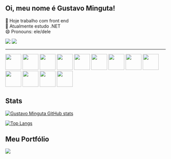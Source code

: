 ## Oi, meu nome é Gustavo Minguta! 

🔭 Hoje trabalho com front end <br>
🌱 Atualmente estudo .NET <br>
😄 Pronouns: ele/dele <br>

<a href="https://www.instagram.com/gustavominguta/" target="_blank"><img src="https://img.shields.io/badge/-Instagram-%23E4405F?style=for-the-badge&logo=instagram&logoColor=white" target="_blank"></a>
 <a href="https://www.linkedin.com/in/gustavominguta/" target="_blank"><img src="https://img.shields.io/badge/-LinkedIn-%230077B5?style=for-the-badge&logo=linkedin&logoColor=white" target="_blank"></a>
<hr>
<section>
<img width=50px src="https://cdn.jsdelivr.net/gh/devicons/devicon/icons/html5/html5-original.svg" />
<img width=50px src="https://cdn.jsdelivr.net/gh/devicons/devicon/icons/css3/css3-original.svg" />
<img width=50px src="https://cdn.jsdelivr.net/gh/devicons/devicon/icons/sass/sass-original.svg" />    
<img width= 50px src="https://cdn.jsdelivr.net/gh/devicons/devicon/icons/javascript/javascript-original.svg" />
<img width= 50px src="https://cdn.jsdelivr.net/gh/devicons/devicon/icons/typescript/typescript-original.svg" />
<img width = 50px src="https://cdn.jsdelivr.net/gh/devicons/devicon/icons/react/react-original.svg" />
<img width = 50px src="https://cdn.jsdelivr.net/gh/devicons/devicon/icons/nextjs/nextjs-original.svg"
 />
<img width=50px src="https://cdn.jsdelivr.net/gh/devicons/devicon/icons/wordpress/wordpress-plain.svg" />
<img width = 50px src="https://cdn.jsdelivr.net/gh/devicons/devicon/icons/python/python-original.svg" /> 
<img width=50px src="https://cdn.jsdelivr.net/gh/devicons/devicon/icons/nodejs/nodejs-plain.svg" />
<img width=50px src="https://cdn.jsdelivr.net/gh/devicons/devicon/icons/git/git-original.svg" />
<img width=50px src="https://cdn.jsdelivr.net/gh/devicons/devicon/icons/vscode/vscode-original.svg" />
<img width= 50px src="https://cdn.jsdelivr.net/gh/devicons/devicon@latest/icons/csharp/csharp-original.svg" />
          
          
          
          

          
          
          
</section>

## Stats
  
[![Gustavo Minguta GitHub stats](https://github-readme-stats.vercel.app/api?username=mIINguta&show_icons=true&theme=dark)](https://github.com/mIINguta/github-readme-stats)


[![Top Langs](https://github-readme-stats.vercel.app/api/top-langs/?username=mIINguta&layout=compact&theme=dark)](https://github.com/mIINguta/github-readme-stats)


## Meu Portfólio
  <a href="https://github.com/mIINguta/portfolio">
  <img align="center" src="https://github-readme-stats.vercel.app/api/pin/?username=mIINguta&repo=portfolio&theme=dark" />
</a>


          
